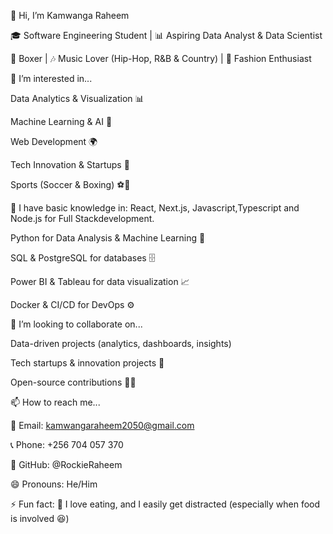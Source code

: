 👋 Hi, I’m Kamwanga Raheem

🎓 Software Engineering Student | 📊 Aspiring Data Analyst & Data Scientist

🥊 Boxer | 🎶 Music Lover (Hip-Hop, R&B & Country) | 👕 Fashion Enthusiast

👀 I’m interested in...

Data Analytics & Visualization 📊

Machine Learning & AI 🤖

Web Development 🌍

Tech Innovation & Startups 🚀

Sports (Soccer & Boxing) ⚽🥊

🌱 I have basic knowledge in:
React, Next.js, Javascript,Typescript and Node.js for Full Stackdevelopment.

Python for Data Analysis & Machine Learning 🐍

SQL & PostgreSQL for databases 🗄️

Power BI & Tableau for data visualization 📈

Docker & CI/CD for DevOps ⚙️

💞️ I’m looking to collaborate on...

Data-driven projects (analytics, dashboards, insights)

Tech startups & innovation projects 🚀

Open-source contributions 👨‍💻

📫 How to reach me...

📧 Email: kamwangaraheem2050@gmail.com

📞 Phone: +256 704 057 370

🔗 GitHub: @RockieRaheem

😄 Pronouns:
He/Him

⚡ Fun fact:
🍔 I love eating, and I easily get distracted (especially when food is involved 😆)
